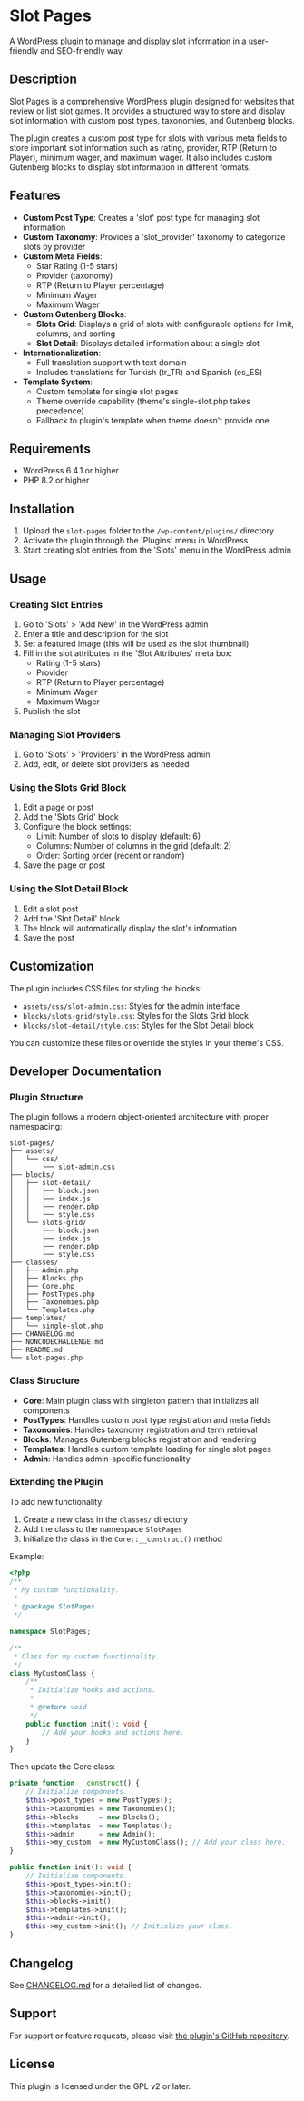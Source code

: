 # Slot Pages

A WordPress plugin to manage and display slot information in a user-friendly and SEO-friendly way.

## Description

Slot Pages is a comprehensive WordPress plugin designed for websites that review or list slot games. It provides a structured way to store and display slot information with custom post types, taxonomies, and Gutenberg blocks.

The plugin creates a custom post type for slots with various meta fields to store important slot information such as rating, provider, RTP (Return to Player), minimum wager, and maximum wager. It also includes custom Gutenberg blocks to display slot information in different formats.

## Features

- **Custom Post Type**: Creates a 'slot' post type for managing slot information
- **Custom Taxonomy**: Provides a 'slot_provider' taxonomy to categorize slots by provider
- **Custom Meta Fields**:
  - Star Rating (1-5 stars)
  - Provider (taxonomy)
  - RTP (Return to Player percentage)
  - Minimum Wager
  - Maximum Wager
- **Custom Gutenberg Blocks**:
  - **Slots Grid**: Displays a grid of slots with configurable options for limit, columns, and sorting
  - **Slot Detail**: Displays detailed information about a single slot
- **Internationalization**:
  - Full translation support with text domain
  - Includes translations for Turkish (tr_TR) and Spanish (es_ES)
- **Template System**:
  - Custom template for single slot pages
  - Theme override capability (theme's single-slot.php takes precedence)
  - Fallback to plugin's template when theme doesn't provide one

## Requirements

- WordPress 6.4.1 or higher
- PHP 8.2 or higher

## Installation

1. Upload the `slot-pages` folder to the `/wp-content/plugins/` directory
2. Activate the plugin through the 'Plugins' menu in WordPress
3. Start creating slot entries from the 'Slots' menu in the WordPress admin

## Usage

### Creating Slot Entries

1. Go to 'Slots' > 'Add New' in the WordPress admin
2. Enter a title and description for the slot
3. Set a featured image (this will be used as the slot thumbnail)
4. Fill in the slot attributes in the 'Slot Attributes' meta box:
   - Rating (1-5 stars)
   - Provider
   - RTP (Return to Player percentage)
   - Minimum Wager
   - Maximum Wager
5. Publish the slot

### Managing Slot Providers

1. Go to 'Slots' > 'Providers' in the WordPress admin
2. Add, edit, or delete slot providers as needed

### Using the Slots Grid Block

1. Edit a page or post
2. Add the 'Slots Grid' block
3. Configure the block settings:
   - Limit: Number of slots to display (default: 6)
   - Columns: Number of columns in the grid (default: 2)
   - Order: Sorting order (recent or random)
4. Save the page or post

### Using the Slot Detail Block

1. Edit a slot post
2. Add the 'Slot Detail' block
3. The block will automatically display the slot's information
4. Save the post

## Customization

The plugin includes CSS files for styling the blocks:
- `assets/css/slot-admin.css`: Styles for the admin interface
- `blocks/slots-grid/style.css`: Styles for the Slots Grid block
- `blocks/slot-detail/style.css`: Styles for the Slot Detail block

You can customize these files or override the styles in your theme's CSS.

## Developer Documentation

### Plugin Structure

The plugin follows a modern object-oriented architecture with proper namespacing:

```
slot-pages/
├── assets/
│   └── css/
│       └── slot-admin.css
├── blocks/
│   ├── slot-detail/
│   │   ├── block.json
│   │   ├── index.js
│   │   ├── render.php
│   │   └── style.css
│   └── slots-grid/
│       ├── block.json
│       ├── index.js
│       ├── render.php
│       └── style.css
├── classes/
│   ├── Admin.php
│   ├── Blocks.php
│   ├── Core.php
│   ├── PostTypes.php
│   ├── Taxonomies.php
│   └── Templates.php
├── templates/
│   └── single-slot.php
├── CHANGELOG.md
├── NONCODECHALLENGE.md
├── README.md
└── slot-pages.php
```

### Class Structure

- **Core**: Main plugin class with singleton pattern that initializes all components
- **PostTypes**: Handles custom post type registration and meta fields
- **Taxonomies**: Handles taxonomy registration and term retrieval
- **Blocks**: Manages Gutenberg blocks registration and rendering
- **Templates**: Handles custom template loading for single slot pages
- **Admin**: Handles admin-specific functionality

### Extending the Plugin

To add new functionality:

1. Create a new class in the `classes/` directory
2. Add the class to the namespace `SlotPages`
3. Initialize the class in the `Core::__construct()` method

Example:

```php
<?php
/**
 * My custom functionality.
 *
 * @package SlotPages
 */

namespace SlotPages;

/**
 * Class for my custom functionality.
 */
class MyCustomClass {
    /**
     * Initialize hooks and actions.
     *
     * @return void
     */
    public function init(): void {
        // Add your hooks and actions here.
    }
}
```

Then update the Core class:

```php
private function __construct() {
    // Initialize components.
    $this->post_types = new PostTypes();
    $this->taxonomies = new Taxonomies();
    $this->blocks     = new Blocks();
    $this->templates  = new Templates();
    $this->admin      = new Admin();
    $this->my_custom  = new MyCustomClass(); // Add your class here.
}

public function init(): void {
    // Initialize components.
    $this->post_types->init();
    $this->taxonomies->init();
    $this->blocks->init();
    $this->templates->init();
    $this->admin->init();
    $this->my_custom->init(); // Initialize your class.
}
```

## Changelog

See [CHANGELOG.md](CHANGELOG.md) for a detailed list of changes.

## Support

For support or feature requests, please visit [the plugin's GitHub repository](https://github.com/adnnco/slot-pages).

## License

This plugin is licensed under the GPL v2 or later.
